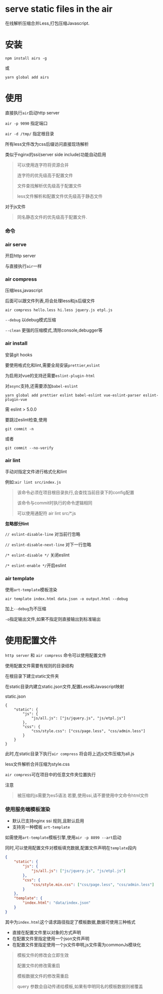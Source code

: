
# serve static files in the air

在线解析压缩合并Less,打包压缩Javascript.


# 安装
`npm install airs -g`

或

`yarn global add airs`

# 使用

直接执行`air`启动http server

`air -p 9090`  指定端口

`air -d /tmp/` 指定根目录

所有less文件改为css后缀访问直接现场解析

类似于nginx的ssi(server side include)功能自动启用

> 可以使用连字符将资源合并
>
> 连字符的优先级高于配置文件
>
> 文件查找解析优先级高于配置文件
>
> less文件解析和配置文件优先级高于静态文件

对于js文件

> 同名静态文件的优先级高于配置文件.



### 命令

### air serve

开启http server

与直接执行`air`一样



### air compress

压缩less,javascript

后面可以跟文件列表,将会处理less和js后缀文件

`air compress hello.less hi.less jquery.js etpl.js`

`--debug` 以debug模式压缩

`--clean` 更强的压缩模式,清除console,debugger等



### air install

安装git hooks

要使用格式化和lint,需要全局安装`prettier`,`eslint`

为启用对vue的支持还需要`eslint-plugin-html`

对`async`支持,还需要添加`babel-eslint`

```
yarn global add prettier eslint babel-eslint vue-eslint-parser eslint-plugin-vue

```

需 eslint > 5.0.0

要跳过eslint检查,使用

`git commit -n`

或者

`git commit --no-verify`



### air lint

手动对指定文件进行格式化和lint

例如:`air lint src/index.js`

> 该命令必须在项目根目录执行,会查找当前目录下的config配置
>
> 该命令与commit时执行的命令逻辑相同
>
> 可以使用通配符 air lint src/*.js



**忽略部分lint**

`// eslint-disable-line` 对当前行忽略

`// eslint-disable-next-line` 对下一行忽略

`/* eslint-disable */` 关闭eslint

`/* eslint-enable */`开启eslint



### air template

使用`art-template`模板渲染

`air template index.html data.json -o output.html --debug`

加上`--debug`为不压缩

`-o`指定输出文件,如果不指定则直接输出到标准输出




# 使用配置文件

`http server` 和  `air compress` 命令可以使用配置文件

使用配置文件需要有规则的目录结构

在根目录下建立static文件夹

在static目录内建立static.json文件,配置Less和Javascript映射

static.json

```
{
	"static": {
		"js": {
			"js/all.js": ["js/jquery.js", "js/etpl.js"]
		},
		"css": {
			"css/style.css": ["css/page.less", "css/admin.less"]
		}
	}
}

```
此时,在static目录下执行`air compress` 将会将上述js文件压缩为all.js

less文件解析合并压缩为style.css

`air compress`可在项目中的任意文件夹位置执行

注意

> 被压缩的js需要为es5语法
> 若要,使用ssi,请不要使用中文命令html文件



### 使用服务端模板渲染



* 默认已支持nginx ssi 规则,且默认启用
* 支持另一种模板 `art-template`

如需使用`art-template`模板引擎,使用`air -p 8899 --art`启动

同时,可以使用配置文件对模板填充数据,配置文件声明在`template`段内

```json
{
	"static": {
		"js": {
			"js/all.js": ["js/jquery.js", "js/etpl.js"]
		},
		"css": {
			"css/style.min.css": ["css/page.less", "css/admin.less"]
		}
	},
	"template": {
		"index.html": "data/index.json"
	}
}

```

其中为`index.html`这个请求路径指定了模板数据,数据可使用三种格式

* 直接在配置文件里以对象的方式声明
* 在配置文件里指定使用一个json文件声明
* 在配置文件里指定使用一个js文件申明,js文件需为commonJs模块化



> 模板文件的修改会立即生效
>
> 配置文件的修改需重启
>
> 模板数据文件的修改需重启
>
> query 参数会自动传递给模板,如果有申明同名的模板数据则被覆盖

